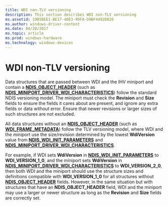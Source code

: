 ```yaml
---
title: WDI non-TLV versioning
description: This section describes WDI non-TLV versioning
ms.assetid: 19B5BEE1-BE17-40E3-99FA-D9BF4492D020
ms.author: windows-driver-content
ms.date: 04/20/2017
ms.topic: article
ms.prod: windows-hardware
ms.technology: windows-devices
---
```


# WDI non-TLV versioning


Data structures that are passed between WDI and the IHV miniport and contain a [**NDIS\_OBJECT\_HEADER**](https://msdn.microsoft.com/library/windows/hardware/ff566588) (such as [**NDIS\_MINIPORT\_DRIVER\_WDI\_CHARACTERISTICS**](https://msdn.microsoft.com/library/windows/hardware/mt297617)) follow the standard NDIS versioning model. The miniport must check the **Revision** and **Size** fields to ensure the fields it cares about are present, and ignore any extra fields or data without error. Ensure that newer revisions or larger sizes of such structures are not excluded.

All data structures without an [**NDIS\_OBJECT\_HEADER**](https://msdn.microsoft.com/library/windows/hardware/ff566588) (such as [**WDI\_FRAME\_METADATA**](https://msdn.microsoft.com/library/windows/hardware/dn897827)) follow the TLV versioning model, where WDI and the miniport use the size/revision determined by the lowest **WdiVersion** value from [**NDIS\_WDI\_INIT\_PARAMETERS**](https://msdn.microsoft.com/library/windows/hardware/mt297621) and [**NDIS\_MINIPORT\_DRIVER\_WDI\_CHARACTERISTICS**](https://msdn.microsoft.com/library/windows/hardware/mt297617).

For example, if WDI sets **WdiVersion** in [**NDIS\_WDI\_INIT\_PARAMETERS**](https://msdn.microsoft.com/library/windows/hardware/mt297621) to **WDI\_VERSION\_1\_0**, and the miniport sets **WdiVersion** in [**NDIS\_MINIPORT\_DRIVER\_WDI\_CHARACTERISTICS**](https://msdn.microsoft.com/library/windows/hardware/mt297617) to **WDI\_VERSION\_2\_0**, then both WDI and the miniport should use the structure sizes and definitions compatible with **WDI\_VERSION\_1\_0** for all structures without [**NDIS\_OBJECT\_HEADER**](https://msdn.microsoft.com/library/windows/hardware/ff566588) fields. However, in the same situation but with structures that have an **NDIS\_OBJECT\_HEADER** field, WDI and the miniport may use a larger or newer structure as long as the **Revision** and **Size** fields are correctly set.

 

 





